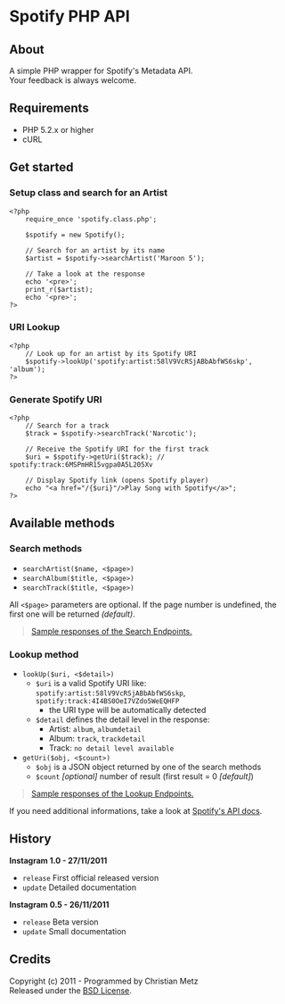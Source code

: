 # Spotify PHP API #

## About ##

A simple PHP wrapper for Spotify's Metadata API.  
Your feedback is always welcome.

## Requirements ##

- PHP 5.2.x or higher
- cURL

## Get started ##

### Setup class and search for an Artist ###

    <?php
        require_once 'spotify.class.php';
        
        $spotify = new Spotify();
        
        // Search for an artist by its name
        $artist = $spotify->searchArtist('Maroon 5');
        
        // Take a look at the response
        echo '<pre>';
        print_r($artist);
        echo '<pre>';
    ?>

### URI Lookup ###

    <?php
        // Look up for an artist by its Spotify URI
        $spotify->lookUp('spotify:artist:58lV9VcRSjABbAbfWS6skp', 'album');
    ?>

### Generate Spotify URI ###

    <?php
        // Search for a track
        $track = $spotify->searchTrack('Narcotic');
        
        // Receive the Spotify URI for the first track
        $uri = $spotify->getUri($track); // spotify:track:6MSPmHR15vgpa0A5L205Xv
        
        // Display Spotify link (opens Spotify player)
        echo "<a href="/{$uri}"/>Play Song with Spotify</a>";
    ?>

## Available methods ##

### Search methods ###

- `searchArtist($name, <$page>)`
- `searchAlbum($title, <$page>)`
- `searchTrack($title, <$page>)`

All `<$page>` parameters are optional. If the page number is undefined, the first one will be returned *(default)*.

> [Sample responses of the Search Endpoints.](https://github.com/cosenary/Spotify-PHP-API/wiki/Search-endpoints)

### Lookup method ###

- `lookUp($uri, <$detail>)`
  - `$uri` is a valid Spotify URI like: `spotify:artist:58lV9VcRSjABbAbfWS6skp`, `spotify:track:4I4BS0OeI7VZdo5WeEQHFP`
    - the URI type will be automatically detected
  - `$detail` defines the detail level in the response:
    - Artist: `album`, `albumdetail`
    - Album: `track`, `trackdetail`
    - Track: `no detail level available`
- `getUri($obj, <$count>)`
  - `$obj` is a JSON object returned by one of the search methods
  - `$count` *[optional]* number of result (first result = 0 *[default]*)

> [Sample responses of the Lookup Endpoints.](https://github.com/cosenary/Spotify-PHP-API/wiki/Lookup-endpoints)

If you need additional informations, take a look at [Spotify's API docs](http://developer.spotify.com/en/metadata-api/overview/).

## History ##

**Instagram 1.0 - 27/11/2011**

- `release` First official released version
- `update` Detailed documentation

**Instagram 0.5 - 26/11/2011**

- `release` Beta version
- `update` Small documentation

## Credits ##

Copyright (c) 2011 - Programmed by Christian Metz  
Released under the [BSD License](http://www.opensource.org/licenses/bsd-license.php).
